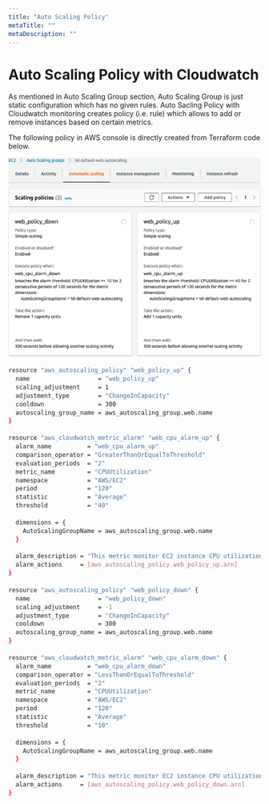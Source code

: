 ```yaml
---
title: "Auto Scaling Policy"
metaTitle: ""
metaDescription: ""
---
```


# Auto Scaling Policy with Cloudwatch

As mentioned in Auto Scaling Group section, Auto Scaling Group is just static configuration which has no given rules.   Auto Sacling Policy with Cloudwatch monitoring creates policy (i.e. rule) which allows to add or remove instances based on certain metrics.   

The following policy in AWS console is directly created from Terraform code below.

![policy](auto-scaling-policy.png)


```sh
resource "aws_autoscaling_policy" "web_policy_up" {
  name                   = "web_policy_up"
  scaling_adjustment     = 1
  adjustment_type        = "ChangeInCapacity"
  cooldown               = 300
  autoscaling_group_name = aws_autoscaling_group.web.name
}

resource "aws_cloudwatch_metric_alarm" "web_cpu_alarm_up" {
  alarm_name          = "web_cpu_alarm_up"
  comparison_operator = "GreaterThanOrEqualToThreshold"
  evaluation_periods  = "2"
  metric_name         = "CPUUtilization"
  namespace           = "AWS/EC2"
  period              = "120"
  statistic           = "Average"
  threshold           = "40"

  dimensions = {
    AutoScalingGroupName = aws_autoscaling_group.web.name
  }

  alarm_description = "This metric monitor EC2 instance CPU utilization"
  alarm_actions     = [aws_autoscaling_policy.web_policy_up.arn]
}

resource "aws_autoscaling_policy" "web_policy_down" {
  name                   = "web_policy_down"
  scaling_adjustment     = -1
  adjustment_type        = "ChangeInCapacity"
  cooldown               = 300
  autoscaling_group_name = aws_autoscaling_group.web.name
}

resource "aws_cloudwatch_metric_alarm" "web_cpu_alarm_down" {
  alarm_name          = "web_cpu_alarm_down"
  comparison_operator = "LessThanOrEqualToThreshold"
  evaluation_periods  = "2"
  metric_name         = "CPUUtilization"
  namespace           = "AWS/EC2"
  period              = "120"
  statistic           = "Average"
  threshold           = "10"

  dimensions = {
    AutoScalingGroupName = aws_autoscaling_group.web.name
  }

  alarm_description = "This metric monitor EC2 instance CPU utilization"
  alarm_actions     = [aws_autoscaling_policy.web_policy_down.arn]
}



```